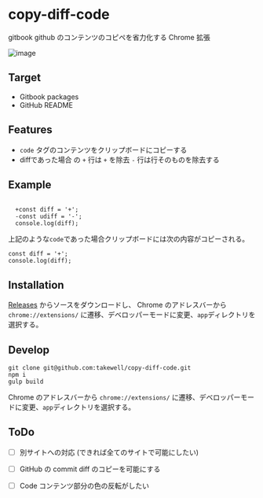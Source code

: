 # copy-diff-code
gitbook github のコンテンツのコピペを省力化する Chrome 拡張

![image](https://user-images.githubusercontent.com/22574053/37599705-b4fd8f80-2bc8-11e8-9989-77013b4ad9a4.png)

## Target

- Gitbook packages
- GitHub README

## Features

- `code` タグのコンテンツをクリップボードにコピーする
- diffであった場合 の `+` 行は `+` を除去 `-` 行は行そのものを除去する

## Example

<code>
  +const diff = '+';
  -const udiff = '-';
  console.log(diff);
</code>

上記のような`code`であった場合クリップボードには次の内容がコピーされる。

```
const diff = '+';
console.log(diff);
```

## Installation

[Releases](https://github.com/howdy39/q-accelerator/releases) からソースをダウンロードし、
Chrome のアドレスバーから `chrome://extensions/` に遷移、デベロッパーモードに変更、`app`ディレクトリを選択する。

## Develop

```
git clone git@github.com:takewell/copy-diff-code.git
npm i
gulp build
```
Chrome のアドレスバーから `chrome://extensions/` に遷移、デベロッパーモードに変更、`app`ディレクトリを選択する。

## ToDo

 - [ ] 別サイトへの対応 (できれば全てのサイトで可能にしたい)
 - [ ] GitHub の commit diff のコピーを可能にする
 - [ ] Code コンテンツ部分の色の反転がしたい


